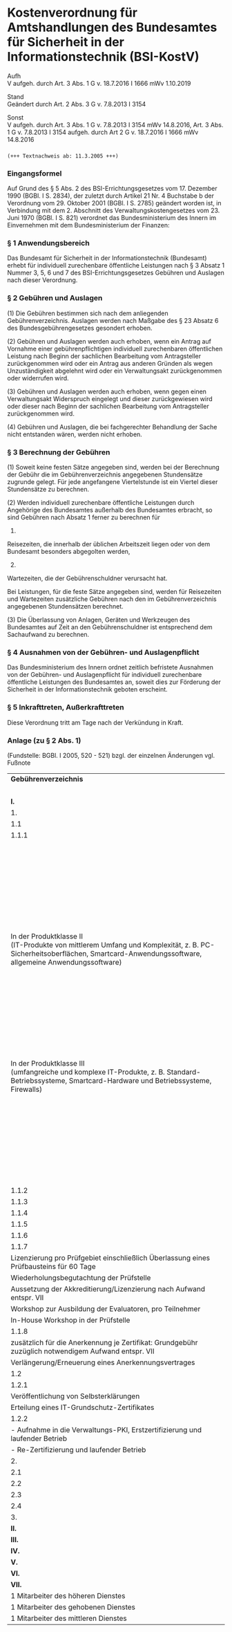 Kostenverordnung für Amtshandlungen des Bundesamtes für Sicherheit in der Informationstechnik (BSI-KostV)
=========================================================================================================

Aufh  
V aufgeh. durch Art. 3 Abs. 1 G v. 18.7.2016 I 1666 mWv 1.10.2019

Stand  
Geändert durch Art. 2 Abs. 3 G v. 7.8.2013 I 3154

Sonst  
V aufgeh. durch Art. 3 Abs. 1 G v. 7.8.2013 I 3154 mWv 14.8.2016, Art. 3 Abs. 1 G v. 7.8.2013 I 3154 aufgeh. durch Art 2 G v. 18.7.2016 I 1666 mWv 14.8.2016

### 

```
(+++ Textnachweis ab: 11.3.2005 +++)
```

### Eingangsformel

Auf Grund des § 5 Abs. 2 des BSI-Errichtungsgesetzes vom 17. Dezember 1990 (BGBl. I S. 2834), der zuletzt durch Artikel 21 Nr. 4 Buchstabe b der Verordnung vom 29. Oktober 2001 (BGBl. I S. 2785) geändert worden ist, in Verbindung mit dem 2. Abschnitt des Verwaltungskostengesetzes vom 23. Juni 1970 (BGBl. I S. 821) verordnet das Bundesministerium des Innern im Einvernehmen mit dem Bundesministerium der Finanzen:

### § 1 Anwendungsbereich

Das Bundesamt für Sicherheit in der Informationstechnik (Bundesamt) erhebt für individuell zurechenbare öffentliche Leistungen nach § 3 Absatz 1 Nummer 3, 5, 6 und 7 des BSI-Errichtungsgesetzes Gebühren und Auslagen nach dieser Verordnung.

### § 2 Gebühren und Auslagen

(1) Die Gebühren bestimmen sich nach dem anliegenden Gebührenverzeichnis. Auslagen werden nach Maßgabe des § 23 Absatz 6 des Bundesgebührengesetzes gesondert erhoben.

(2) Gebühren und Auslagen werden auch erhoben, wenn ein Antrag auf Vornahme einer gebührenpflichtigen individuell zurechenbaren öffentlichen Leistung nach Beginn der sachlichen Bearbeitung vom Antragsteller zurückgenommen wird oder ein Antrag aus anderen Gründen als wegen Unzuständigkeit abgelehnt wird oder ein Verwaltungsakt zurückgenommen oder widerrufen wird.

(3) Gebühren und Auslagen werden auch erhoben, wenn gegen einen Verwaltungsakt Widerspruch eingelegt und dieser zurückgewiesen wird oder dieser nach Beginn der sachlichen Bearbeitung vom Antragsteller zurückgenommen wird.

(4) Gebühren und Auslagen, die bei fachgerechter Behandlung der Sache nicht entstanden wären, werden nicht erhoben.

### § 3 Berechnung der Gebühren

(1) Soweit keine festen Sätze angegeben sind, werden bei der Berechnung der Gebühr die im Gebührenverzeichnis angegebenen Stundensätze zugrunde gelegt. Für jede angefangene Viertelstunde ist ein Viertel dieser Stundensätze zu berechnen.

(2) Werden individuell zurechenbare öffentliche Leistungen durch Angehörige des Bundesamtes außerhalb des Bundesamtes erbracht, so sind Gebühren nach Absatz 1 ferner zu berechnen für

1.  
Reisezeiten, die innerhalb der üblichen Arbeitszeit liegen oder von dem Bundesamt besonders abgegolten werden,

2.  
Wartezeiten, die der Gebührenschuldner verursacht hat.

Bei Leistungen, für die feste Sätze angegeben sind, werden für Reisezeiten und Wartezeiten zusätzliche Gebühren nach den im Gebührenverzeichnis angegebenen Stundensätzen berechnet.

(3) Die Überlassung von Anlagen, Geräten und Werkzeugen des Bundesamtes auf Zeit an den Gebührenschuldner ist entsprechend dem Sachaufwand zu berechnen.

### § 4 Ausnahmen von der Gebühren- und Auslagenpflicht

Das Bundesministerium des Innern ordnet zeitlich befristete Ausnahmen von der Gebühren- und Auslagenpflicht für individuell zurechenbare öffentliche Leistungen des Bundesamtes an, soweit dies zur Förderung der Sicherheit in der Informationstechnik geboten erscheint.

### § 5 Inkrafttreten, Außerkrafttreten

Diese Verordnung tritt am Tage nach der Verkündung in Kraft.

### Anlage (zu § 2 Abs. 1)

(Fundstelle: BGBl. I 2005, 520 - 521)
bzgl. der einzelnen Änderungen vgl. Fußnote

<table>
<tbody>
<tr class="odd">
<td><strong>Gebührenverzeichnis</strong></td>
</tr>
<tr class="even">
<td> </td>
</tr>
<tr class="odd">
<td><strong>I.</strong></td>
</tr>
<tr class="even">
<td>1.</td>
</tr>
<tr class="odd">
<td>1.1</td>
</tr>
<tr class="even">
<td>1.1.1</td>
</tr>
<tr class="odd">
<td> </td>
</tr>
<tr class="even">
<td> </td>
</tr>
<tr class="odd">
<td> </td>
</tr>
<tr class="even">
<td> </td>
</tr>
<tr class="odd">
<td> </td>
</tr>
<tr class="even">
<td> </td>
</tr>
<tr class="odd">
<td> </td>
</tr>
<tr class="even">
<td> </td>
</tr>
<tr class="odd">
<td>In der Produktklasse II<br />
(IT-Produkte von mittlerem Umfang und Komplexität, z. B. PC-Sicherheitsoberflächen, Smartcard-Anwendungssoftware, allgemeine Anwendungssoftware)</td>
</tr>
<tr class="even">
<td> </td>
</tr>
<tr class="odd">
<td> </td>
</tr>
<tr class="even">
<td> </td>
</tr>
<tr class="odd">
<td> </td>
</tr>
<tr class="even">
<td> </td>
</tr>
<tr class="odd">
<td> </td>
</tr>
<tr class="even">
<td> </td>
</tr>
<tr class="odd">
<td> </td>
</tr>
<tr class="even">
<td>In der Produktklasse III<br />
(umfangreiche und komplexe IT-Produkte, z. B. Standard-Betriebssysteme, Smartcard-Hardware und Betriebssysteme, Firewalls)</td>
</tr>
<tr class="odd">
<td> </td>
</tr>
<tr class="even">
<td> </td>
</tr>
<tr class="odd">
<td> </td>
</tr>
<tr class="even">
<td> </td>
</tr>
<tr class="odd">
<td> </td>
</tr>
<tr class="even">
<td> </td>
</tr>
<tr class="odd">
<td> </td>
</tr>
<tr class="even">
<td> </td>
</tr>
<tr class="odd">
<td>1.1.2</td>
</tr>
<tr class="even">
<td>1.1.3</td>
</tr>
<tr class="odd">
<td>1.1.4</td>
</tr>
<tr class="even">
<td>1.1.5</td>
</tr>
<tr class="odd">
<td>1.1.6</td>
</tr>
<tr class="even">
<td>1.1.7</td>
</tr>
<tr class="odd">
<td>Lizenzierung pro Prüfgebiet einschließlich Überlassung eines Prüfbausteins für 60 Tage</td>
</tr>
<tr class="even">
<td>Wiederholungsbegutachtung der Prüfstelle</td>
</tr>
<tr class="odd">
<td>Aussetzung der Akkreditierung/Lizenzierung nach Aufwand entspr. VII</td>
</tr>
<tr class="even">
<td>Workshop zur Ausbildung der Evaluatoren, pro Teilnehmer</td>
</tr>
<tr class="odd">
<td>In-House Workshop in der Prüfstelle</td>
</tr>
<tr class="even">
<td>1.1.8</td>
</tr>
<tr class="odd">
<td>zusätzlich für die Anerkennung je Zertifikat: Grundgebühr zuzüglich notwendigem Aufwand entspr. VII</td>
</tr>
<tr class="even">
<td>Verlängerung/Erneuerung eines Anerkennungsvertrages</td>
</tr>
<tr class="odd">
<td>1.2</td>
</tr>
<tr class="even">
<td>1.2.1</td>
</tr>
<tr class="odd">
<td>Veröffentlichung von Selbsterklärungen</td>
</tr>
<tr class="even">
<td>Erteilung eines IT-Grundschutz-Zertifikates</td>
</tr>
<tr class="odd">
<td>1.2.2</td>
</tr>
<tr class="even">
<td>- Aufnahme in die Verwaltungs-PKI, Erstzertifizierung und laufender Betrieb</td>
</tr>
<tr class="odd">
<td>- Re-Zertifizierung und laufender Betrieb</td>
</tr>
<tr class="even">
<td>2.</td>
</tr>
<tr class="odd">
<td>2.1</td>
</tr>
<tr class="even">
<td>2.2</td>
</tr>
<tr class="odd">
<td>2.3</td>
</tr>
<tr class="even">
<td>2.4</td>
</tr>
<tr class="odd">
<td>3.</td>
</tr>
<tr class="even">
<td><strong>II.</strong></td>
</tr>
<tr class="odd">
<td><strong>III.</strong></td>
</tr>
<tr class="even">
<td><strong>IV.</strong></td>
</tr>
<tr class="odd">
<td><strong>V.</strong></td>
</tr>
<tr class="even">
<td><strong>VI.</strong></td>
</tr>
<tr class="odd">
<td><strong>VII.</strong></td>
</tr>
<tr class="even">
<td>1 Mitarbeiter des höheren Dienstes</td>
</tr>
<tr class="odd">
<td>1 Mitarbeiter des gehobenen Dienstes</td>
</tr>
<tr class="even">
<td>1 Mitarbeiter des mittleren Dienstes</td>
</tr>
</tbody>
</table>


